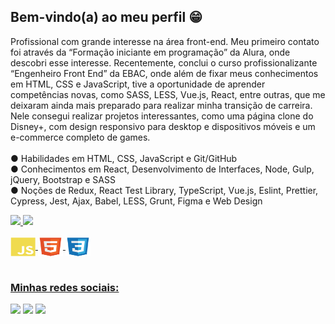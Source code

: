 ## Bem-vindo(a) ao meu perfil 😁


 Profissional com grande interesse na área front-end. Meu primeiro contato foi através da “Formação iniciante em 
 programação” da Alura, onde descobri esse interesse.
 Recentemente, conclui o curso profissionalizante “Engenheiro Front End” da EBAC, onde além de fixar meus 
 conhecimentos em HTML, CSS e JavaScript, tive a oportunidade de aprender competências novas, como SASS, 
 LESS, Vue.js, React, entre outras, que me deixaram ainda mais preparado para realizar minha transição de carreira. 
 Nele consegui realizar projetos interessantes, como uma página clone do Disney+, com design responsivo para 
 desktop e dispositivos móveis e um e-commerce completo de games. <br/> <br/>
 ● Habilidades em HTML, CSS, JavaScript e Git/GitHub <br/>
 ● Conhecimentos em React, Desenvolvimento de Interfaces, Node, Gulp, jQuery, Bootstrap e SASS <br/>
 ● Noções de Redux, React Test Library, TypeScript, Vue.js, Eslint, Prettier, Cypress, Jest, Ajax, Babel,
 LESS, Grunt, Figma e Web Design <br/>
 <div>
   <a href="https://github.com/pedropoliszuk">
   <img height="180em" src="https://github-readme-stats.vercel.app/api?username=pedropoliszuk&show_icons=true&theme=tokyonight&include_all_commits=true&count_private=true"/>
   <img height="180em" src="https://github-readme-stats.vercel.app/api/top-langs/?username=pedropoliszuk&layout=compact&langs_count=6&theme=tokyonight"/>

</div>
<div style="display: inline_block"><br>
  <img align="center" alt="Js" height="30" width="40" src="https://raw.githubusercontent.com/devicons/devicon/master/icons/javascript/javascript-plain.svg">
  <img align="center" alt="HTML" height="30" width="40" src="https://raw.githubusercontent.com/devicons/devicon/master/icons/html5/html5-original.svg">
  <img align="center" alt="CSS" height="30" width="40" src="https://raw.githubusercontent.com/devicons/devicon/master/icons/css3/css3-original.svg">
</div>
 
 <br>
 
  ### Minhas redes sociais:
 
<div> 
  <a href="https://instagram.com/pedro_poliszuk" target="_blank"><img src="https://img.shields.io/badge/-Instagram-%23E4405F?style=for-the-badge&logo=instagram&logoColor=white" target="_blank"></a>
 <a href="https://discord.gg/cGczVfEt" target="_blank"><img src="https://img.shields.io/badge/Discord-7289DA?style=for-the-badge&logo=discord&logoColor=white" target="_blank"></a> 
  <a href="https://www.linkedin.com/in/pedropoliszuk" target="_blank"><img src="https://img.shields.io/badge/-LinkedIn-%230077B5?style=for-the-badge&logo=linkedin&logoColor=white" target="_blank"></a> 
 </div>
